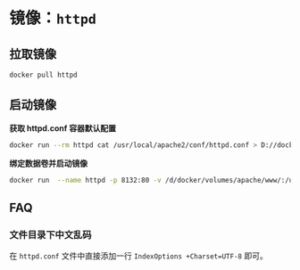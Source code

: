 # 镜像：`httpd`

## 拉取镜像

```bash
docker pull httpd
```

## 启动镜像

**获取 httpd.conf 容器默认配置**

```bash
docker run --rm httpd cat /usr/local/apache2/conf/httpd.conf > D://docker/volumes/apache/conf/httpd.conf
```

**绑定数据卷并启动镜像**

```bash
docker run  --name httpd -p 8132:80 -v /d/docker/volumes/apache/www/:/usr/local/apache2/htdocs/ -v /d/docker/volumes/apache/conf/httpd.conf:/usr/local/apache2/conf/httpd.conf -v /d/docker/volumes/apache/logs/:/usr/local/apache2/logs/ -d httpd
```

## FAQ

### 文件目录下中文乱码

在 `httpd.conf` 文件中直接添加一行 `IndexOptions +Charset=UTF-8` 即可。